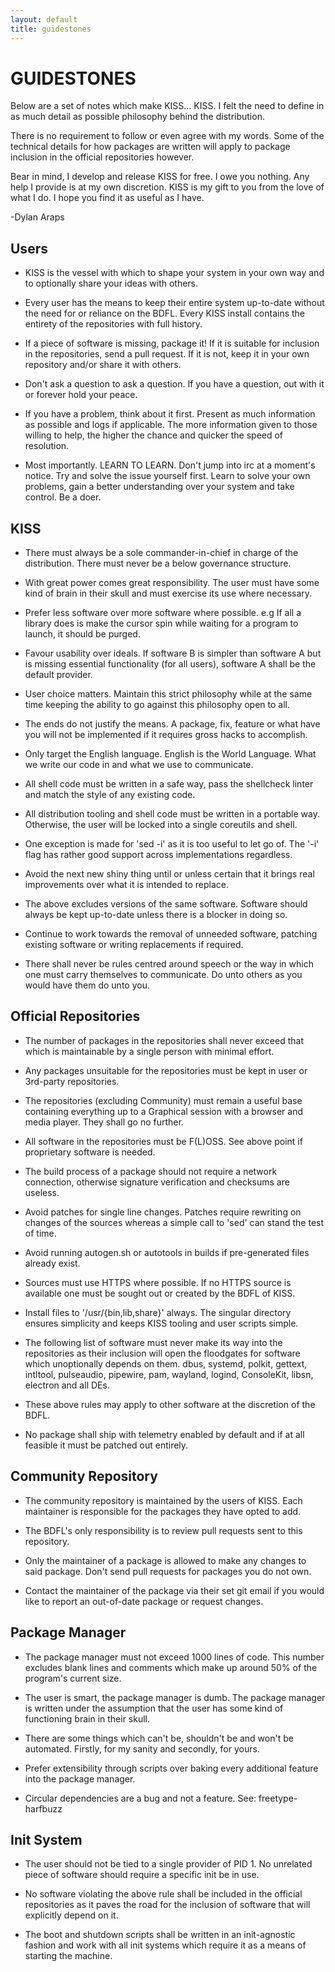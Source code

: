 ```yaml
---
layout: default
title: guidestones
---
```


GUIDESTONES
===========

Below are a set of notes which make KISS... KISS. I felt the need to define in
as much detail as possible philosophy behind the distribution.

There is no requirement to follow or even agree with my words. Some of the
technical details for how packages are written will apply to package inclusion
in the official repositories however.

Bear in mind, I develop and release KISS for free. I owe you nothing. Any help
I provide is at my own discretion. KISS is my gift to you from the love of what
I do. I hope you find it as useful as I have.

-Dylan Araps

Users
-----

*   KISS is the vessel with which to shape your system in your own way and to
optionally share your ideas with others.

*   Every user has the means to keep their entire system up-to-date without the
    need for or reliance on the BDFL. Every KISS install contains the entirety
    of the repositories with full history.

*   If a piece of software is missing, package it! If it is suitable for
    inclusion in the repositories, send a pull request. If it is not, keep it in
    your own repository and/or share it with others.

*   Don't ask a question to ask a question. If you have a question, out with it
    or forever hold your peace.

*   If you have a problem, think about it first. Present as much information as
    possible and logs if applicable. The more information given to those willing
    to help, the higher the chance and quicker the speed of resolution.

*   Most importantly. LEARN TO LEARN. Don't jump into irc at a moment's notice.
    Try and solve the issue yourself first. Learn to solve your own problems,
    gain a better understanding over your system and take control. Be a doer.

KISS
----

*   There must always be a sole commander-in-chief in charge of the
    distribution. There must never be a below governance structure.

*   With great power comes great responsibility. The user must have some kind of
    brain in their skull and must exercise its use where necessary.

*   Prefer less software over more software where possible. e.g If all a library
    does is make the cursor spin while waiting for a program to launch, it
    should be purged.

*   Favour usability over ideals. If software B is simpler than software A but
    is missing essential functionality (for all users), software A shall be the
    default provider.

*   User choice matters. Maintain this strict philosophy while at the same time
    keeping the ability to go against this philosophy open to all.

*   The ends do not justify the means. A package, fix, feature or what have you
    will not be implemented if it requires gross hacks to accomplish.

*   Only target the English language. English is the World Language. What we
    write our code in and what we use to communicate.

*   All shell code must be written in a safe way, pass the shellcheck linter and
    match the style of any existing code.

*   All distribution tooling and shell code must be written in a portable way.
    Otherwise, the user will be locked into a single coreutils and shell.

*   One exception is made for 'sed -i' as it is too useful to let go of. The
    '-i' flag has rather good support across implementations regardless.

*   Avoid the next new shiny thing until or unless certain that it brings real
    improvements over what it is intended to replace.

*   The above excludes versions of the same software. Software should always be
    kept up-to-date unless there is a blocker in doing so.

*   Continue to work towards the removal of unneeded software, patching existing
    software or writing replacements if required.

*   There shall never be rules centred around speech or the way in which one
    must carry themselves to communicate. Do unto others as you would have them
    do unto you.

Official Repositories
---------------------

*   The number of packages in the repositories shall never exceed that which is
    maintainable by a single person with minimal effort.

*   Any packages unsuitable for the repositories must be kept in user or
    3rd-party repositories.

*   The repositories (excluding Community) must remain a useful base containing
    everything up to a Graphical session with a browser and media player. They
    shall go no further.

*   All software in the repositories must be F(L)OSS. See above point if
    proprietary software is needed.

*   The build process of a package should not require a network connection,
    otherwise signature verification and checksums are useless.

*   Avoid patches for single line changes. Patches require rewriting on changes
    of the sources whereas a simple call to 'sed' can stand the test of time.

*   Avoid running autogen.sh or autotools in builds if pre-generated files
    already exist.

*   Sources must use HTTPS where possible. If no HTTPS source is available one
    must be sought out or created by the BDFL of KISS.

*   Install files to '/usr/{bin,lib,share}' always. The singular directory
    ensures simplicity and keeps KISS tooling and user scripts simple.

*   The following list of software must never make its way into the repositories
    as their inclusion will open the floodgates for software which unoptionally
    depends on them.
    dbus, systemd, polkit, gettext, intltool, pulseaudio, pipewire, pam,
    wayland, logind, ConsoleKit, libsn, electron and all DEs.

*   These above rules may apply to other software at the discretion of the BDFL.

*   No package shall ship with telemetry enabled by default and if at all
    feasible it must be patched out entirely.

Community Repository
--------------------

*   The community repository is maintained by the users of KISS. Each maintainer
    is responsible for the packages they have opted to add.

*   The BDFL's only responsibility is to review pull requests sent to this
    repository.

*   Only the maintainer of a package is allowed to make any changes to said
    package. Don't send pull requests for packages you do not own.

*   Contact the maintainer of the package via their set git email if you would
    like to report an out-of-date package or request changes.

Package Manager
---------------

*   The package manager must not exceed 1000 lines of code. This number excludes
    blank lines and comments which make up around 50% of the program's current
    size.

*   The user is smart, the package manager is dumb. The package manager is
    written under the assumption that the user has some kind of functioning
    brain in their skull.

*   There are some things which can't be, shouldn't be and won't be automated.
    Firstly, for my sanity and secondly, for yours.

*   Prefer extensibility through scripts over baking every additional feature
    into the package manager.

*   Circular dependencies are a bug and not a feature. See: freetype-harfbuzz

Init System
-----------

*   The user should not be tied to a single provider of PID 1. No unrelated
    piece of software should require a specific init be in use.

*   No software violating the above rule shall be included in the official
    repositories as it paves the road for the inclusion of software that will
    explicitly depend on it.

*   The boot and shutdown scripts shall be written in an init-agnostic fashion
    and work with all init systems which require it as a means of starting the
    machine.
